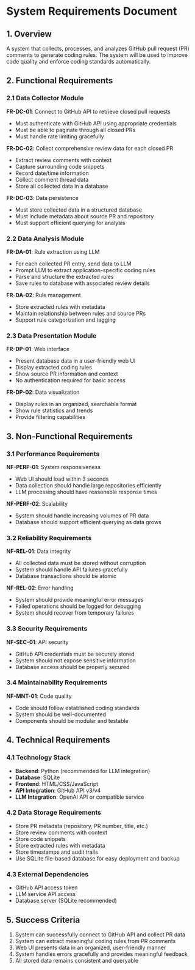 # System Requirements Document

## 1. Overview

A system that collects, processes, and analyzes GitHub pull request (PR) comments to generate coding rules. The system will be used to improve code quality and enforce coding standards automatically.

## 2. Functional Requirements

### 2.1 Data Collector Module

**FR-DC-01**: Connect to GitHub API to retrieve closed pull requests

- Must authenticate with GitHub API using appropriate credentials
- Must be able to paginate through all closed PRs
- Must handle rate limiting gracefully

**FR-DC-02**: Collect comprehensive review data for each closed PR

- Extract review comments with context
- Capture surrounding code snippets
- Record date/time information
- Collect comment thread data
- Store all collected data in a database

**FR-DC-03**: Data persistence

- Must store collected data in a structured database
- Must include metadata about source PR and repository
- Must support efficient querying for analysis

### 2.2 Data Analysis Module

**FR-DA-01**: Rule extraction using LLM

- For each collected PR entry, send data to LLM
- Prompt LLM to extract application-specific coding rules
- Parse and structure the extracted rules
- Save rules to database with associated review details

**FR-DA-02**: Rule management

- Store extracted rules with metadata
- Maintain relationship between rules and source PRs
- Support rule categorization and tagging

### 2.3 Data Presentation Module

**FR-DP-01**: Web interface

- Present database data in a user-friendly web UI
- Display extracted coding rules
- Show source PR information and context
- No authentication required for basic access

**FR-DP-02**: Data visualization

- Display rules in an organized, searchable format
- Show rule statistics and trends
- Provide filtering capabilities

## 3. Non-Functional Requirements

### 3.1 Performance Requirements

**NF-PERF-01**: System responsiveness

- Web UI should load within 3 seconds
- Data collection should handle large repositories efficiently
- LLM processing should have reasonable response times

**NF-PERF-02**: Scalability

- System should handle increasing volumes of PR data
- Database should support efficient querying as data grows

### 3.2 Reliability Requirements

**NF-REL-01**: Data integrity

- All collected data must be stored without corruption
- System should handle API failures gracefully
- Database transactions should be atomic

**NF-REL-02**: Error handling

- System should provide meaningful error messages
- Failed operations should be logged for debugging
- System should recover from temporary failures

### 3.3 Security Requirements

**NF-SEC-01**: API security

- GitHub API credentials must be securely stored
- System should not expose sensitive information
- Database access should be properly secured

### 3.4 Maintainability Requirements

**NF-MNT-01**: Code quality

- Code should follow established coding standards
- System should be well-documented
- Components should be modular and testable

## 4. Technical Requirements

### 4.1 Technology Stack

- **Backend**: Python (recommended for LLM integration)
- **Database**: SQLite
- **Frontend**: HTML/CSS/JavaScript
- **API Integration**: GitHub API v3/v4
- **LLM Integration**: OpenAI API or compatible service

### 4.2 Data Storage Requirements

- Store PR metadata (repository, PR number, title, etc.)
- Store review comments with context
- Store code snippets
- Store extracted rules with metadata
- Store timestamps and audit trails
- Use SQLite file-based database for easy deployment and backup

### 4.3 External Dependencies

- GitHub API access token
- LLM service API access
- Database server (SQLite recommended)

## 5. Success Criteria

1. System can successfully connect to GitHub API and collect PR data
2. System can extract meaningful coding rules from PR comments
3. Web UI presents data in an organized, user-friendly manner
4. System handles errors gracefully and provides meaningful feedback
5. All stored data remains consistent and queryable
